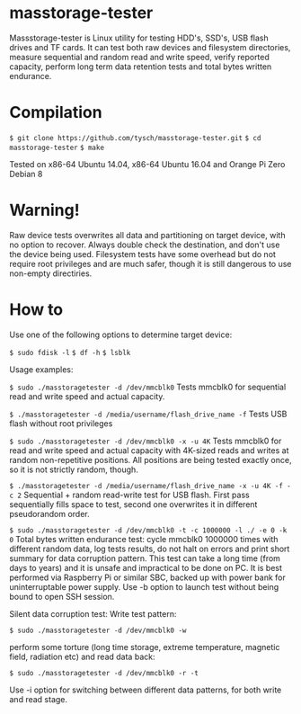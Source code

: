 # masstorage-tester

Massstorage-tester is Linux utility for testing HDD's, SSD's, USB flash drives and TF cards. 
It can test both raw devices and filesystem directories, measure sequential and random read and write speed, verify reported capacity, perform long term data retention tests and total bytes written endurance.

# Compilation

`$ git clone https://github.com/tysch/masstorage-tester.git`
`$ cd masstorage-tester`
`$ make`

Tested on x86-64 Ubuntu 14.04, x86-64 Ubuntu 16.04 and Orange Pi Zero Debian 8

# Warning! 
Raw device tests overwrites all data and partitioning on target device, with no option to recover. Always double check the destination, and don't use the device being used. Filesystem tests have some overhead but do not require root privileges and are much safer, though it is still dangerous to use non-empty directiries. 


# How to
Use one of the following options to determine target device:

`$ sudo fdisk -l`
`$ df -h`
`$ lsblk`

Usage examples:

`$ sudo ./masstoragetester -d /dev/mmcblk0`
Tests mmcblk0 for sequential read and write speed and actual capacity.

`$ ./masstoragetester -d /media/username/flash_drive_name -f`
Tests USB flash without root privileges

`$ sudo ./masstoragetester -d /dev/mmcblk0 -x -u 4K`
Tests mmcblk0 for read and write speed and actual capacity with 4K-sized reads and writes at random non-repetitive positions. All positions are being tested exactly once, so it is not strictly random, though. 

`$ ./masstoragetester -d /media/username/flash_drive_name -x -u 4K -f -c 2`
Sequential + random read-write test for USB flash. First pass sequentially fills space to test, second one overwrites it in different pseudorandom order.

`$ sudo ./masstoragetester -d /dev/mmcblk0 -t -c 1000000 -l ./ -e 0 -k 0`
Total bytes written endurance test: cycle mmcblk0 1000000 times with different random data, log tests results, do not halt on errors and print short summary for data corruption pattern. 
This test can take a long time (from days to years) and it is unsafe and impractical to be done on PC. It is best performed via Raspberry Pi or similar SBC, backed up with power bank for uninterruptable power supply. Use -b option to launch test without being bound to open SSH session.

Silent data corruption test:
Write test pattern:

`$ sudo ./masstoragetester -d /dev/mmcblk0 -w`

perform some torture (long time storage, extreme temperature, magnetic field, radiation etc) and read data back:

`$ sudo ./masstoragetester -d /dev/mmcblk0 -r -t`

Use -i option for switching between different data patterns, for both write and read stage. 
 
